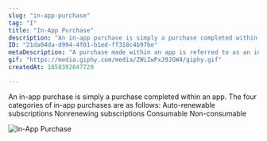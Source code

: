 ```yaml
---
slug: "in-app-purchase"
tag: "I"
title: "In-App Purchase"
description: "An in-app purchase is simply a purchase completed within an app.\nThe four categories of in-app purchases are as follows:\nAuto-renewable subscriptions\nNonrenewing subscriptions\nConsumable\nNon-consumable"
ID: "21da84da-d994-4f01-b1ed-ff318c4b97be"
metaDescription: "A purchase made within an app is referred to as an in-app purchase."
gif: "https://media.giphy.com/media/ZWiIwPxJ9JGW4/giphy.gif"
createdAt: 1658392647729

---
```

An in-app purchase is simply a purchase completed within an app.
The four categories of in-app purchases are as follows:
Auto-renewable subscriptions
Nonrenewing subscriptions
Consumable
Non-consumable

![In-App Purchase](https://media.giphy.com/media/ZWiIwPxJ9JGW4/giphy.gif)